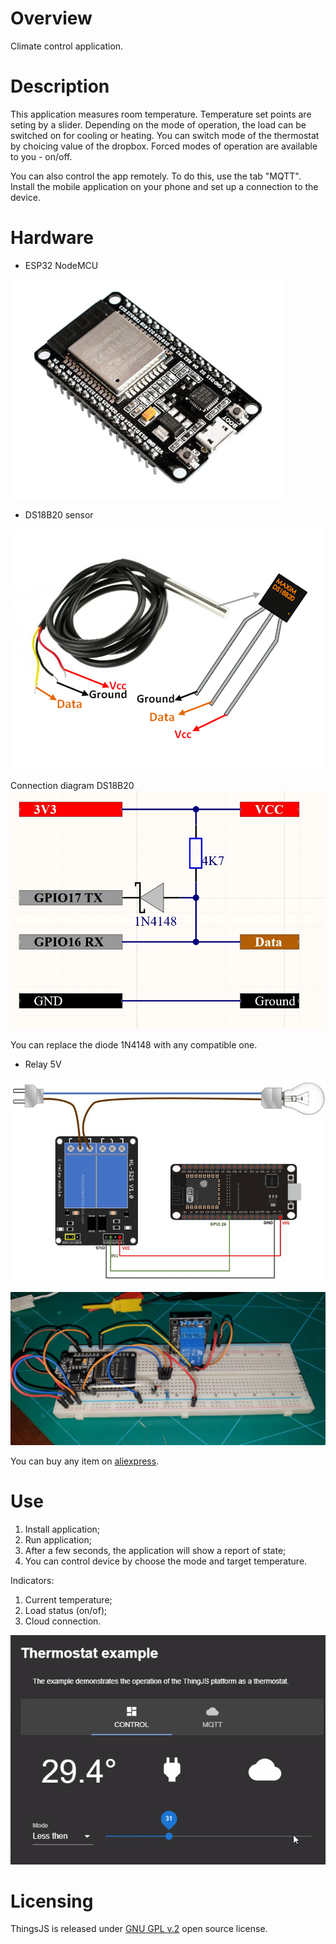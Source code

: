 # Overview
Climate control application.

# Description
This application measures room temperature. Temperature set points are seting by a slider. 
Depending on the mode of operation, the load can be switched on for cooling or heating. 
You can switch mode of the thermostat by choicing value of the dropbox. Forced modes of operation 
are available to you - on/off.

You can also control the app remotely. To do this, use the tab "MQTT". Install the mobile 
application on your phone and set up a connection to the device.

# Hardware
* ESP32 NodeMCU
 
![NodeMCU ESP32](../images/esp32devboard.png)

* DS18B20 sensor 

![DS18B20](../images/ds18b20.png)

Connection diagram DS18B20
![Connection diagram](../images/ds18b20_connect.jpeg)

You can replace the diode 1N4148 with any compatible one.

* Relay 5V

![Relay](../images/relay.jpeg)


![Board](../images/relay_board.jpeg)

You can buy any item on [aliexpress](https://aliexpress.ru/wholesale?catId=0&initiative_id=SB_20200922095325&SearchText=ESP32+Nodemcu).

# Use
1. Install application;
2. Run application;
3. After a few seconds, the application will show a report of state;
4. You can control device by choose the mode and target temperature.

Indicators:
1. Current temperature;
2. Load status (on/of);
3. Cloud connection. 

![DS18B20 application](../images/thermostat_app.png)


# Licensing
ThingsJS is released under
[GNU GPL v.2](http://www.gnu.org/licenses/old-licenses/gpl-2.0.html)
open source license.
